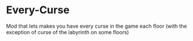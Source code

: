# Every-Curse

Mod that lets makes you have every curse in the game each floor
(with the exception of curse of the labyrinth on some floors)

